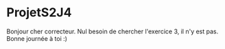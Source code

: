 # ProjetS2J4

Bonjour cher correcteur.
Nul besoin de chercher l'exercice 3, il n'y est pas.
Bonne journée à toi :)

